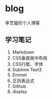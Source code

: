 # blog
李艺璇的个人博客
## 学习笔记
1. Markdown
2. CSS垂直居中布局
3. CSS行框、字体
4. Sublime Text3
5. Emmet
6. 正则表达式
7. Github
8. display
